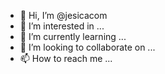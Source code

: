 - 👋 Hi, I’m @jesicacom
- 👀 I’m interested in ...
- 🌱 I’m currently learning ...
- 💞️ I’m looking to collaborate on ...
- 📫 How to reach me ...

<!---
jesicacom/jesicacom is a ✨ special ✨ repository because its `README.md` (this file) appears on your GitHub profile.
You can click the Preview link to take a look at your changes.
--->
